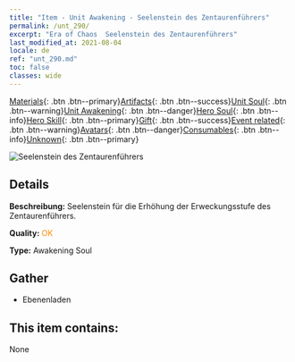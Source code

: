 ```yaml
---
title: "Item - Unit Awakening - Seelenstein des Zentaurenführers"
permalink: /unt_290/
excerpt: "Era of Chaos  Seelenstein des Zentaurenführers"
last_modified_at: 2021-08-04
locale: de
ref: "unt_290.md"
toc: false
classes: wide
---
```

 [Materials](/ItemsDE/){: .btn .btn--primary}[Artifacts](/ItemsDE/Artifacts/){: .btn .btn--success}[Unit Soul](/ItemsDE/UnitSoul/){: .btn .btn--warning}[Unit Awakening](/ItemsDE/UnitAwakening/){: .btn .btn--danger}[Hero Soul](/ItemsDE/HeroSoul/){: .btn .btn--info}[Hero Skill](/ItemsDE/HeroSkill/){: .btn .btn--primary}[Gift](/ItemsDE/Gift/){: .btn .btn--success}[Event related](/ItemsDE/Events/){: .btn .btn--warning}[Avatars](/ItemsDE/Avatars/){: .btn .btn--danger}[Consumables](/ItemsDE/Consumables/){: .btn .btn--info}[Unknown](/ItemsDE/Unknown/){: .btn .btn--primary}

 ![Seelenstein des Zentaurenführers](/images/u/tia_banrenma.jpg)

## Details
 **Beschreibung:** Seelenstein für die Erhöhung der Erweckungsstufe des Zentaurenführers.

 **Quality:** <span style="color: #FF8C00">OK</span>

 **Type:** Awakening Soul

## Gather

*    Ebenenladen 

## This item contains:

  None

